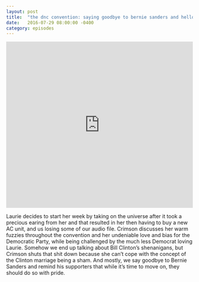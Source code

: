 ```yaml
---
layout: post
title:  "the dnc convention: saying goodbye to bernie sanders and hello to hillary clinton"
date:   2016-07-29 08:00:00 -0400
category: episodes
---
```

<iframe width="100%" height="450" scrolling="no" frameborder="no" src="https://w.soundcloud.com/player/?url=https%3A//api.soundcloud.com/tracks/276127355&amp;auto_play=false&amp;hide_related=false&amp;show_comments=true&amp;show_user=true&amp;show_reposts=false&amp;visual=true"></iframe>

Laurie decides to start her week by taking on the universe after it took a precious earing from her and that resulted in her then having to buy a new AC unit, and us losing some of our audio file. Crimson discusses her warm fuzzies throughout the convention and her undeniable love and bias for the Democratic Party, while being challenged by the much less Democrat loving Laurie. Somehow we end up talking about Bill Clinton’s shenanigans, but Crimson shuts that shit down because she can’t cope with the concept of the Clinton marriage being a sham. And mostly, we say goodbye to Bernie Sanders and remind his supporters that while it’s time to move on, they should do so with pride.
